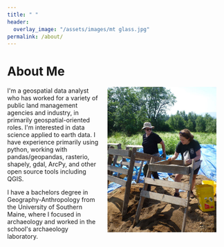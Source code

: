 ```yaml
---
title: " "
header:
  overlay_image: "/assets/images/mt glass.jpg"
permalink: /about/
---
```


# About Me

<img src="/assets/images/wmnf arch.jpg" width="50%" hspace="20" align="right">
  
I'm a geospatial data analyst who has worked for a variety of public land management agencies and industry, in primarily geospatial-oriented roles. I'm interested in data science applied to earth data. I have experience primarily using python, working with pandas/geopandas, rasterio, shapely, gdal, ArcPy, and other open source tools including QGIS.

I have a bachelors degree in Geography-Anthropology from the University of Southern Maine, where I focused in archaeology and worked in the school's archaeology laboratory.
